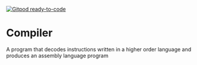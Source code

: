 [![Gitpod ready-to-code](https://img.shields.io/badge/Gitpod-ready--to--code-blue?logo=gitpod)](https://gitpod.io/#https://github.com/JC-Bodoque/compiler)

# Compiler
A program that decodes instructions written in a higher order language and produces an assembly language program